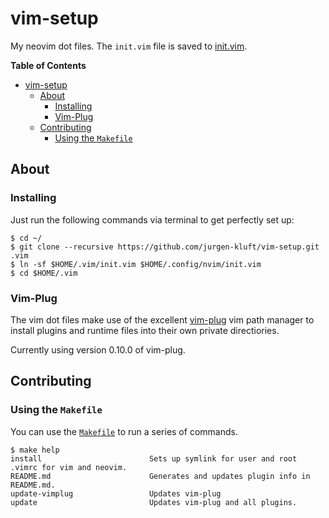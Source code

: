 # vim-setup
My neovim dot files. 
The `init.vim` file is saved to [init.vim](https://github.com/jurgen-kluft/vim-setup/blob/master/init.vim).

**Table of Contents**

<!-- toc -->

- [vim-setup](#vim-setup)
  - [About](#about)
    - [Installing](#installing)
    - [Vim-Plug](#vim-plug)
  - [Contributing](#contributing)
    - [Using the `Makefile`](#using-the-makefile)

<!-- tocstop -->

## About

### Installing

Just run the following commands via terminal to get perfectly set up:

```console
$ cd ~/
$ git clone --recursive https://github.com/jurgen-kluft/vim-setup.git .vim
$ ln -sf $HOME/.vim/init.vim $HOME/.config/nvim/init.vim
$ cd $HOME/.vim
```

### Vim-Plug

The vim dot files make use of the excellent [vim-plug](https://github.com/junegunn/vim-plug) vim path manager to install plugins and runtime files into their own private directiories.

Currently using version 0.10.0 of vim-plug.

## Contributing

### Using the `Makefile`

You can use the [`Makefile`](Makefile) to run a series of commands.

```console
$ make help
install                        Sets up symlink for user and root .vimrc for vim and neovim.
README.md                      Generates and updates plugin info in README.md.
update-vimplug                 Updates vim-plug
update                         Updates vim-plug and all plugins.
```
